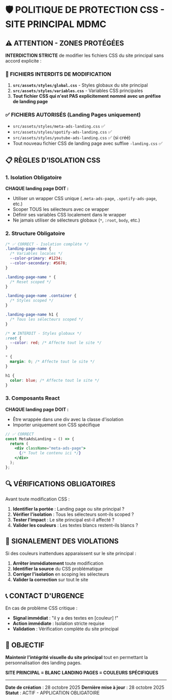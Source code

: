 # 🛡️ POLITIQUE DE PROTECTION CSS - SITE PRINCIPAL MDMC

## ⚠️ ATTENTION - ZONES PROTÉGÉES

**INTERDICTION STRICTE** de modifier les fichiers CSS du site principal sans accord explicite :

### 🚫 FICHIERS INTERDITS DE MODIFICATION

1. **`src/assets/styles/global.css`** - Styles globaux du site principal
2. **`src/assets/styles/variables.css`** - Variables CSS principales
3. **Tout fichier CSS qui n'est PAS explicitement nommé avec un préfixe de landing page**

### ✅ FICHIERS AUTORISÉS (Landing Pages uniquement)

- `src/assets/styles/meta-ads-landing.css` ✅
- `src/assets/styles/spotify-ads-landing.css` ✅
- `src/assets/styles/youtube-ads-landing.css` ✅ (si créé)
- Tout nouveau fichier CSS de landing page avec suffixe `-landing.css` ✅

## 📋 RÈGLES D'ISOLATION CSS

### 1. Isolation Obligatoire

**CHAQUE landing page DOIT :**
- Utiliser un wrapper CSS unique (`.meta-ads-page`, `.spotify-ads-page`, etc.)
- Scoper TOUS les sélecteurs avec ce wrapper
- Définir ses variables CSS localement dans le wrapper
- Ne jamais utiliser de sélecteurs globaux (`*`, `:root`, `body`, etc.)

### 2. Structure Obligatoire

```css
/* ✅ CORRECT - Isolation complète */
.landing-page-name {
  /* Variables locales */
  --color-primary: #1234;
  --color-secondary: #5678;
}

.landing-page-name * {
  /* Reset scoped */
}

.landing-page-name .container {
  /* Styles scoped */
}

.landing-page-name h1 {
  /* Tous les sélecteurs scoped */
}
```

```css
/* ❌ INTERDIT - Styles globaux */
:root {
  --color: red; /* Affecte tout le site */
}

* {
  margin: 0; /* Affecte tout le site */
}

h1 {
  color: blue; /* Affecte tout le site */
}
```

### 3. Composants React

**CHAQUE landing page DOIT :**
- Être wrappée dans une div avec la classe d'isolation
- Importer uniquement son CSS spécifique

```jsx
// ✅ CORRECT
const MetaAdsLanding = () => {
  return (
    <div className="meta-ads-page">
      {/* Tout le contenu ici */}
    </div>
  );
};
```

## 🔍 VÉRIFICATIONS OBLIGATOIRES

Avant toute modification CSS :

1. **Identifier la portée** : Landing page ou site principal ?
2. **Vérifier l'isolation** : Tous les sélecteurs sont-ils scoped ?
3. **Tester l'impact** : Le site principal est-il affecté ?
4. **Valider les couleurs** : Les textes blancs restent-ils blancs ?

## 🚨 SIGNALEMENT DES VIOLATIONS

Si des couleurs inattendues apparaissent sur le site principal :

1. **Arrêter immédiatement** toute modification
2. **Identifier la source** du CSS problématique
3. **Corriger l'isolation** en scoping les sélecteurs
4. **Valider la correction** sur tout le site

## 📞 CONTACT D'URGENCE

En cas de problème CSS critique :
- **Signal immédiat** : "il y a des textes en [couleur] !"
- **Action immédiate** : Isolation stricte requise
- **Validation** : Vérification complète du site principal

## 🎯 OBJECTIF

**Maintenir l'intégrité visuelle du site principal** tout en permettant la personnalisation des landing pages.

**SITE PRINCIPAL = BLANC**
**LANDING PAGES = COULEURS SPÉCIFIQUES**

---

**Date de création** : 28 octobre 2025
**Dernière mise à jour** : 28 octobre 2025
**Statut** : ACTIF - APPLICATION OBLIGATOIRE
